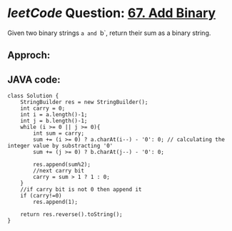 # _leetCode_ Question: [67. Add Binary](https://leetcode.com/problems/add-binary/)

Given two binary strings `a and `b`, return their sum as a binary string.

## Approch:

## JAVA code:

```
class Solution {
    StringBuilder res = new StringBuilder();
    int carry = 0;
    int i = a.length()-1;
    int j = b.length()-1;
    while (i >= 0 || j >= 0){
        int sum = carry;
        sum += (i >= 0) ? a.charAt(i--) - '0': 0; // calculating the integer value by substracting '0'
        sum += (j >= 0) ? b.charAt(j--) - '0': 0;

        res.append(sum%2);
        //next carry bit
        carry = sum > 1 ? 1 : 0;
    }
    //if carry bit is not 0 then append it
    if (carry!=0)
        res.append(1);

    return res.reverse().toString();
}
```
